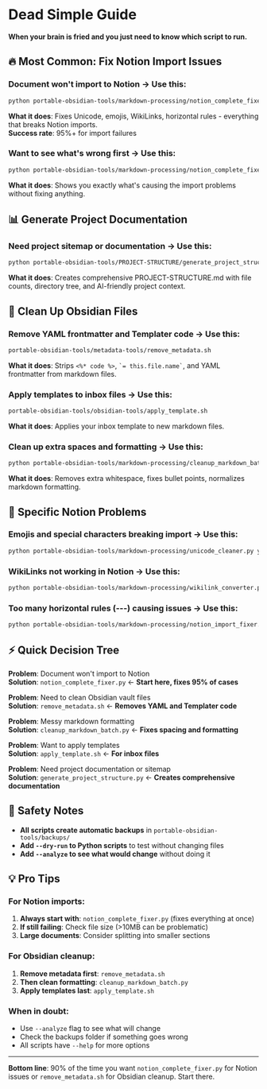 # Dead Simple Guide

**When your brain is fried and you just need to know which script to run.**

## 🔥 **Most Common: Fix Notion Import Issues**

### **Document won't import to Notion** → Use this:
```bash
python portable-obsidian-tools/markdown-processing/notion_complete_fixer.py your-document.md
```
**What it does**: Fixes Unicode, emojis, WikiLinks, horizontal rules - everything that breaks Notion imports.  
**Success rate**: 95%+ for import failures

### **Want to see what's wrong first** → Use this:
```bash
python portable-obsidian-tools/markdown-processing/notion_complete_fixer.py your-document.md --analyze
```
**What it does**: Shows you exactly what's causing the import problems without fixing anything.

## 📊 **Generate Project Documentation**

### **Need project sitemap or documentation** → Use this:
```bash
python portable-obsidian-tools/PROJECT-STRUCTURE/generate_project_structure.py
```
**What it does**: Creates comprehensive PROJECT-STRUCTURE.md with file counts, directory tree, and AI-friendly project context.

## 🧹 **Clean Up Obsidian Files**

### **Remove YAML frontmatter and Templater code** → Use this:
```bash
portable-obsidian-tools/metadata-tools/remove_metadata.sh
```
**What it does**: Strips `<%* code %>`, `` `= this.file.name` ``, and YAML frontmatter from markdown files.

### **Apply templates to inbox files** → Use this:
```bash
portable-obsidian-tools/obsidian-tools/apply_template.sh
```
**What it does**: Applies your inbox template to new markdown files.

### **Clean up extra spaces and formatting** → Use this:
```bash
python portable-obsidian-tools/markdown-processing/cleanup_markdown_batch.py
```
**What it does**: Removes extra whitespace, fixes bullet points, normalizes markdown formatting.

## 🎯 **Specific Notion Problems**

### **Emojis and special characters breaking import** → Use this:
```bash
python portable-obsidian-tools/markdown-processing/unicode_cleaner.py your-document.md
```

### **WikiLinks not working in Notion** → Use this:
```bash
python portable-obsidian-tools/markdown-processing/wikilink_converter.py your-document.md
```

### **Too many horizontal rules (---) causing issues** → Use this:
```bash
python portable-obsidian-tools/markdown-processing/notion_import_fixer.py your-document.md
```

## ⚡ **Quick Decision Tree**

**Problem**: Document won't import to Notion  
**Solution**: `notion_complete_fixer.py` ← **Start here, fixes 95% of cases**

**Problem**: Need to clean Obsidian vault files  
**Solution**: `remove_metadata.sh` ← **Removes YAML and Templater code**

**Problem**: Messy markdown formatting  
**Solution**: `cleanup_markdown_batch.py` ← **Fixes spacing and formatting**

**Problem**: Want to apply templates  
**Solution**: `apply_template.sh` ← **For inbox files**

**Problem**: Need project documentation or sitemap  
**Solution**: `generate_project_structure.py` ← **Creates comprehensive documentation**

## 🚨 **Safety Notes**

- **All scripts create automatic backups** in `portable-obsidian-tools/backups/`
- **Add `--dry-run` to Python scripts** to test without changing files
- **Add `--analyze` to see what would change** without doing it

## 💡 **Pro Tips**

### **For Notion imports:**
1. **Always start with**: `notion_complete_fixer.py` (fixes everything at once)
2. **If still failing**: Check file size (>10MB can be problematic)
3. **Large documents**: Consider splitting into smaller sections

### **For Obsidian cleanup:**
1. **Remove metadata first**: `remove_metadata.sh`
2. **Then clean formatting**: `cleanup_markdown_batch.py`
3. **Apply templates last**: `apply_template.sh`

### **When in doubt:**
- Use `--analyze` flag to see what will change
- Check the backups folder if something goes wrong
- All scripts have `--help` for more options

---

**Bottom line**: 90% of the time you want `notion_complete_fixer.py` for Notion issues or `remove_metadata.sh` for Obsidian cleanup. Start there. 